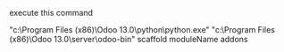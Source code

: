 execute this command

"c:\Program Files (x86)\Odoo 13.0\python\python.exe" "c:\Program Files (x86)\Odoo 13.0\server\odoo-bin" scaffold moduleName addons
 

